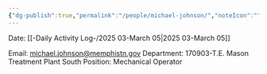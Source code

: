 ```yaml
---
{"dg-publish":true,"permalink":"/people/michael-johnson/","noteIcon":"","created":"2025-07-07T14:23:46.347-05:00"}
---
```


Date: [[-Daily Activity Log-/2025 03-March 05\|2025 03-March 05]]

Email: michael.johnson@memphistn.gov
Department: 170903-T.E. Mason Treatment Plant South
Position: Mechanical Operator